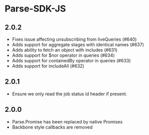 # Parse-SDK-JS

## 2.0.2

- Fixes issue affecting unsubscribing from liveQueries (#640)
- Adds support for aggregate stages with identical names (#637)
- Adds ability to fetch an object with includes (#631)
- Adds support for $nor operator in queries (#634)
- Adds support for containedBy operator in queries (#633)
- Adds support for includeAll (#632)

## 2.0.1

- Ensure we only read the job status id header if present.

## 2.0.0

- Parse.Promise has been replaced by native Promises
- Backbone style callbacks are removed
